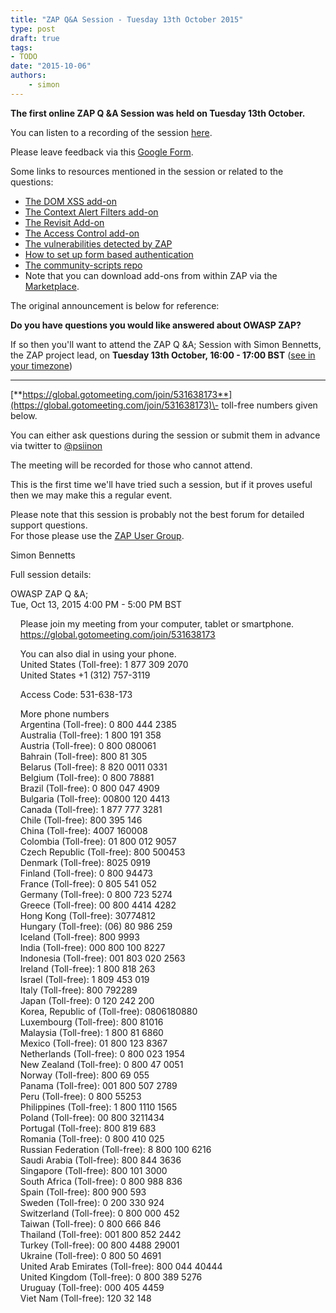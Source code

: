```yaml
---
title: "ZAP Q&A Session - Tuesday 13th October 2015"
type: post
draft: true
tags:
- TODO
date: "2015-10-06"
authors:
    - simon
---
```

**The first online ZAP Q &A Session was held on Tuesday 13th October.**  
  
You can listen to a recording of the session [here](https://soundcloud.com/simon-bennetts/2015-10-13-owasp-zap-qa).  
  
Please leave feedback via this [Google Form](https://docs.google.com/forms/d/1KxMTz18IZCr1BVcqA40zXf8ZH5S3-rbFrffjXVLANR4/viewform).  
  
Some links to resources mentioned in the session or related to the questions:  

* [The DOM XSS add-on](https://github.com/zaproxy/zap-extensions/wiki/HelpAddonsDomxssDomxss)
* [The Context Alert Filters add-on](https://github.com/zaproxy/zap-extensions/wiki/HelpAddonsAlertFiltersAlertFilter)
* [The Revisit Add-on](https://github.com/zaproxy/zap-extensions/wiki/HelpAddonsRevisitRevisit) 
* [The Access Control add-on](https://github.com/zaproxy/zap-extensions/wiki/HelpAddonsAccessControlConcepts) 
* [The vulnerabilities detected by ZAP](faq/what-does-zap-test-for/)
* [How to set up form based authentication](faq/how-can-zap-automatically-authenticate-via-forms/)
* [The community-scripts repo](https://github.com/zaproxy/community-scripts)
* Note that you can download add-ons from within ZAP via the [Marketplace](https://github.com/zaproxy/zap-extensions/wiki).  

  
The original announcement is below for reference:  
  
**Do you have questions you would like answered about OWASP ZAP?**  
  
If so then you'll want to attend the ZAP Q &A; Session with Simon Bennetts, the ZAP project lead, on **Tuesday 13th October, 16:00 - 17:00 BST**
([see in your timezone](http://www.timeanddate.com/worldclock/fixedtime.html?msg=OWASP+ZAP+Q%26A&iso=20151013T16&p1=136&ah=1))  
****  
[**https://global.gotomeeting.com/join/531638173**](https://global.gotomeeting.com/join/531638173)\- toll-free numbers given below.  
  
You can either ask questions during the session or submit them in advance via twitter to [@psiinon](https://twitter.com/psiinon)  
  
The meeting will be recorded for those who cannot attend.  
  
This is the first time we'll have tried such a session, but if it proves useful then we may make this a regular event.  
  
Please note that this session is probably not the best forum for detailed support questions.  
For those please use the [ZAP User Group](http://groups.google.com/group/zaproxy-users).  
  
Simon Bennetts  
  
Full session details:  
  
OWASP ZAP Q &A;  
Tue, Oct 13, 2015 4:00 PM - 5:00 PM BST  
  
    Please join my meeting from your computer, tablet or smartphone.  
    <https://global.gotomeeting.com/join/531638173>  
  
    You can also dial in using your phone.  
    United States (Toll-free): 1 877 309 2070  
    United States +1 (312) 757-3119  
  
    Access Code: 531-638-173  
  
    More phone numbers  
    Argentina (Toll-free): 0 800 444 2385  
    Australia (Toll-free): 1 800 191 358  
    Austria (Toll-free): 0 800 080061  
    Bahrain (Toll-free): 800 81 305  
    Belarus (Toll-free): 8 820 0011 0331  
    Belgium (Toll-free): 0 800 78881  
    Brazil (Toll-free): 0 800 047 4909  
    Bulgaria (Toll-free): 00800 120 4413  
    Canada (Toll-free): 1 877 777 3281  
    Chile (Toll-free): 800 395 146  
    China (Toll-free): 4007 160008  
    Colombia (Toll-free): 01 800 012 9057  
    Czech Republic (Toll-free): 800 500453  
    Denmark (Toll-free): 8025 0919  
    Finland (Toll-free): 0 800 94473  
    France (Toll-free): 0 805 541 052  
    Germany (Toll-free): 0 800 723 5274  
    Greece (Toll-free): 00 800 4414 4282  
    Hong Kong (Toll-free): 30774812  
    Hungary (Toll-free): (06) 80 986 259  
    Iceland (Toll-free): 800 9993  
    India (Toll-free): 000 800 100 8227  
    Indonesia (Toll-free): 001 803 020 2563  
    Ireland (Toll-free): 1 800 818 263  
    Israel (Toll-free): 1 809 453 019  
    Italy (Toll-free): 800 792289  
    Japan (Toll-free): 0 120 242 200  
    Korea, Republic of (Toll-free): 0806180880  
    Luxembourg (Toll-free): 800 81016  
    Malaysia (Toll-free): 1 800 81 6860  
    Mexico (Toll-free): 01 800 123 8367  
    Netherlands (Toll-free): 0 800 023 1954  
    New Zealand (Toll-free): 0 800 47 0051  
    Norway (Toll-free): 800 69 055  
    Panama (Toll-free): 001 800 507 2789  
    Peru (Toll-free): 0 800 55253  
    Philippines (Toll-free): 1 800 1110 1565  
    Poland (Toll-free): 00 800 3211434  
    Portugal (Toll-free): 800 819 683  
    Romania (Toll-free): 0 800 410 025  
    Russian Federation (Toll-free): 8 800 100 6216  
    Saudi Arabia (Toll-free): 800 844 3636  
    Singapore (Toll-free): 800 101 3000  
    South Africa (Toll-free): 0 800 988 836  
    Spain (Toll-free): 800 900 593  
    Sweden (Toll-free): 0 200 330 924  
    Switzerland (Toll-free): 0 800 000 452  
    Taiwan (Toll-free): 0 800 666 846  
    Thailand (Toll-free): 001 800 852 2442  
    Turkey (Toll-free): 00 800 4488 29001  
    Ukraine (Toll-free): 0 800 50 4691  
    United Arab Emirates (Toll-free): 800 044 40444  
    United Kingdom (Toll-free): 0 800 389 5276  
    Uruguay (Toll-free): 000 405 4459  
    Viet Nam (Toll-free): 120 32 148  
  

